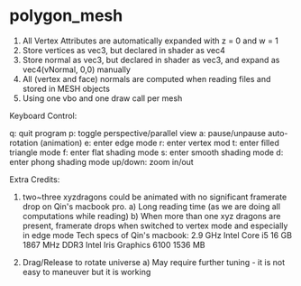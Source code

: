 # polygon_mesh

1. All Vertex Attributes are automatically expanded with z = 0 and w = 1
2. Store vertices as vec3, but declared in shader as vec4
3. Store normal as vec3, but declared in shader as vec3, and expand as vec4(vNormal, 0,0) manually
4. All (vertex and face) normals are computed when reading files and stored in MESH objects
5. Using one vbo and one draw call per mesh

Keyboard Control:

q: quit program
p: toggle perspective/parallel view
a: pause/unpause auto-rotation (animation)
e: enter edge mode
r: enter vertex mod
t: enter filled triangle mode
f: enter flat shading mode
s: enter smooth shading mode
d: enter phong shading mode
up/down: zoom in/out

Extra Credits:

1. two~three xyzdragons could be animated with no significant framerate drop on Qin's macbook pro.
	a) Long reading time (as we are doing all computations while reading)
	b) When more than one xyz dragons are present, framerate drops when switched to vertex mode and especially in edge mode
Tech specs of Qin's macbook:
	2.9 GHz Intel Core i5
	16 GB 1867 MHz DDR3
	Intel Iris Graphics 6100 1536 MB

2. Drag/Release to rotate universe
	a) May require further tuning - it is not easy to maneuver but it is working